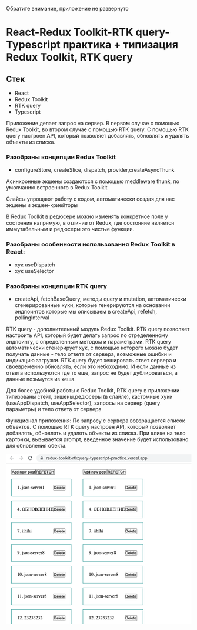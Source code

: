Обратите внимание, приложение не развернуто

# React-Redux Toolkit-RTK query-Typescript практика + типизация Redux Toolkit, RTK query

## Стек   

- React  
- Redux Toolkit  
- RTK query  
- Typescript  

Приложение делает запрос на сервер. В первом случае с помощью Redux Toolkit, во втором случае с помощью RTK query. С помощью RTK query настроен API, который позволяет добавлять, обновлять и удалять объекты из списка. 

### Разобраны концепции Redux Toolkit  

- configureStore, createSlice, dispatch, provider,createAsyncThunk

Асинхронные экшены создаютсся с помощью meddleware thunk, по умолчанию встроенного в Redux Toolkit  

Слайсы упрощают работу с кодом, автоматически создая для нас экшены и экшен-криейторы

В Redux Toolkit в редюсере можно изменять конкретное поле у состояния напрямую, в отличие от Redux, где состояние является иммутабельным и редюсеры это чистые функции. 

### Разобраны особенности использования Redux Toolkit в React:  

- хук useDispatch
- хук useSelector

### Разобраны концепции RTK query    

- createApi, fetchBaseQuery, методы query и mutation, автоматически сгенерированные хуки, которые генерируются на основании эндпоинтов которые мы описываем в createApi, refetch, pollingInterval

RTK query - дополнительный модуль Redux Toolkit. RTK query позволяет настроить API, который будет делать запрос по отределенному эндпоинту, с определенным методом и параметрами. RTK query автоматически сгенерирует хук, с помощью которого можно будет получать данные - тело ответа от сервера, возможные ошибки и индикацию загрузки. RTK query будет хешировать ответ сервера и своевременно обновлять, если это небоходимо. И если данные из ответа используются где то еще, запрос не будет дублироваться, а данные возьмутся из хеша. 

Для более удобной работы с Redux Toolkit, RTK query в приложении типизованы стейт, экшены,редюсеры (в слайле), кастомные хуки (useAppDispatch, useAppSelector), запросы на сервер (query параметры) и тело ответа от сервера

Функционал приложения: По запросу с сервера вовзращается список объектов. С помощью RTK query настроен API, который позволяет добавлять, обновлять и удалять объекты из списка. При клике на тело карточки, вызывается prompt, введенное значение будет использовано для обновления обекта.  

![Иллюстрация к проекту](https://github.com/wctnz/redux-toolkit-rtkquery-typescript-practice/raw/master/public/img1.png)

